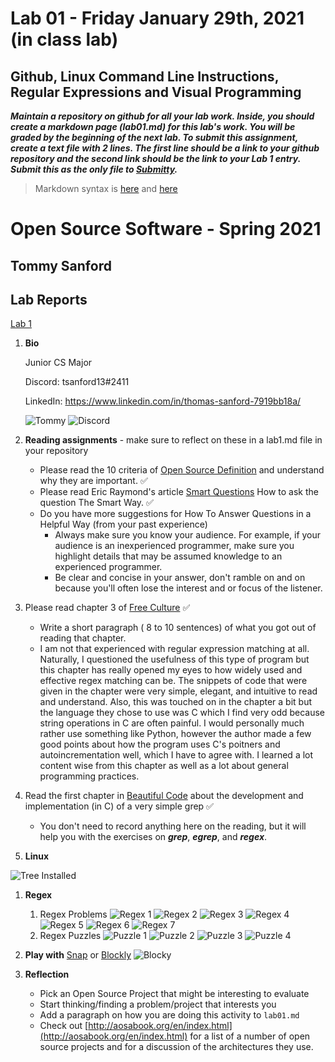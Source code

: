 # Lab 01 - Friday January 29th, 2021 (in class lab)

## Github, Linux Command Line Instructions, Regular Expressions and Visual Programming

***Maintain a repository on github for all your lab work. Inside, you should create a markdown page (lab01.md) for this lab's work. You will be graded by the beginning of the next lab. To submit this assignment, create a text file with 2 lines. The first line should be a link to your github repository and the second link should be the link to your Lab 1 entry. Submit this as the only file to [Submitty](https://submitty.cs.rpi.edu/courses/s21/csci4470).***

> Markdown syntax is [here](https://help.github.com/articles/basic-writing-and-formatting-syntax/) and [here](https://guides.github.com/features/mastering-markdown/) 


# Open Source Software - Spring 2021
## Tommy Sanford



## Lab Reports
[Lab 1](https://github.com/tsanford13/oss-repo-template/blob/master/labs/lab-01/lab01.md)

1. **Bio**

	Junior CS Major

	Discord: tsanford13#2411

	LinkedIn: https://www.linkedin.com/in/thomas-sanford-7919bb18a/ 
	
	![Tommy](images/profile.jpg)
	![Discord](images/discord.png)


1. **Reading assignments** - make sure to reflect on these in a lab1.md file in your repository 
  
     - Please read the 10 criteria of [Open Source Definition](http://opensource.org/osd) and understand why they are important.  ✅
     - Please read Eric Raymond's article [Smart Questions](http://www.catb.org/esr/faqs/smart-questions.html) How to ask the question The Smart Way.  ✅ 
     - Do you have more suggestions for How To Answer Questions in a Helpful Way (from your past experience)
     	* Always make sure you know your audience. For example, if your audience is an inexperienced programmer, make sure you highlight details that may be assumed knowledge to an experienced programmer.
     	* Be clear and concise in your answer, don't ramble on and on because you'll often lose the interest and or focus of the listener.
  3. Please read chapter 3 of [Free Culture](https://github.com/rcos/CSCI-4470-OpenSource/blob/master/Resources/freeculture.pdf)  ✅
     - Write a short paragraph ( 8 to 10 sentences) of what you got out of reading that chapter.
     - I am not that experienced with regular expression matching at all. Naturally, I questioned the usefulness of this type of program but this chapter has really opened my eyes to how widely used and effective regex matching can be. The snippets of code that were given in the chapter were very simple, elegant, and intuitive to read and understand. Also, this was touched on in the chapter a bit but the language they chose to use was C which I find very odd because string operations in C are often painful. I would personally much rather use something like Python, however the author made a few good points about how the program uses C's poitners and autoincrementation well, which I have to agree with. I learned a lot content wise from this chapter as well as a lot about general programming practices. 
  4. Read the first chapter in [Beautiful Code](https://docs.google.com/viewer?a=v&pid=sites&srcid=ZGVmYXVsdGRvbWFpbnxpb3ZhbmFsZXh8Z3g6MjVjYWFmNjAwYTA0MmMxZA) about the development and implementation (in C) of a very simple grep  ✅
     - You don't need to record anything here on the reading, but it will help you with the exercises on ***grep***, ***egrep***, and ***regex***.

  
1. **Linux** 

  ![Tree Installed](images/tree.png)

1. **Regex**
	1. Regex Problems
   ![Regex 1](images/regex1.png)
   ![Regex 2](images/regex2.png)
   ![Regex 3](images/regex3.png)
   ![Regex 4](images/regex4.png)
   ![Regex 5](images/regex5.png)
   ![Regex 6](images/regex6.png)
   ![Regex 7](images/regex7.png)
	2. Regex Puzzles
 	![Puzzle 1](images/puzzle1.png)
 	![Puzzle 2](images/puzzle2.png)
 	![Puzzle 3](images/puzzle3.png)
 	![Puzzle 4](images/puzzle4.png)

1. **Play with** [Snap](http://snap.berkeley.edu/) or
[Blockly](https://blockly-games.appspot.com/) 
  ![Blocky](images/blocky.png)

1. **Reflection**

   - Pick an Open Source Project that might be interesting to evaluate
   - Start thinking/finding a problem/project that interests you 
   - Add a paragraph on how you are doing this activity to `lab01.md`
   - Check out [http://aosabook.org/en/index.html](http://aosabook.org/en/index.html) for a list of a number of open source projects and for a discussion of the architectures they use.
